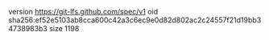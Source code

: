 version https://git-lfs.github.com/spec/v1
oid sha256:ef52e5103ab8cca600c42a3c6ec9e0d82d802ac2c24557f21d19bb34738983b3
size 1198
